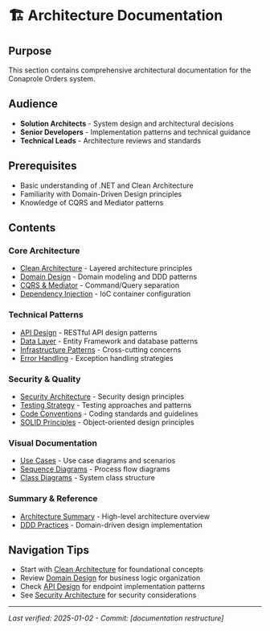 # 🏗️ Architecture Documentation

## Purpose

This section contains comprehensive architectural documentation for the Conaprole Orders system.

## Audience

- **Solution Architects** - System design and architectural decisions
- **Senior Developers** - Implementation patterns and technical guidance
- **Technical Leads** - Architecture reviews and standards

## Prerequisites

- Basic understanding of .NET and Clean Architecture
- Familiarity with Domain-Driven Design principles
- Knowledge of CQRS and Mediator patterns

## Contents

### Core Architecture

- [Clean Architecture](./clean-architecture.md) - Layered architecture principles
- [Domain Design](./domain-design.md) - Domain modeling and DDD patterns
- [CQRS & Mediator](./cqrs-mediator.md) - Command/Query separation
- [Dependency Injection](./dependency-injection.md) - IoC container configuration

### Technical Patterns

- [API Design](./api-design.md) - RESTful API design patterns
- [Data Layer](./data-layer.md) - Entity Framework and database patterns
- [Infrastructure Patterns](./infrastructure-patterns.md) - Cross-cutting concerns
- [Error Handling](./manejo-errores.md) - Exception handling strategies

### Security & Quality

- [Security Architecture](./security-architecture.md) - Security design principles
- [Testing Strategy](./testing-strategy.md) - Testing approaches and patterns
- [Code Conventions](./convenciones-codigo.md) - Coding standards and guidelines
- [SOLID Principles](./solid-y-dip.md) - Object-oriented design principles

### Visual Documentation

- [Use Cases](./casos-de-uso/README.md) - Use case diagrams and scenarios
- [Sequence Diagrams](./diagramas-secuencia/README.md) - Process flow diagrams
- [Class Diagrams](./DIAGRAMA-CLASES-README.md) - System class structure

### Summary & Reference

- [Architecture Summary](./resumen.md) - High-level architecture overview
- [DDD Practices](./practicas-ddd.md) - Domain-driven design implementation

## Navigation Tips

- Start with [Clean Architecture](./clean-architecture.md) for foundational concepts
- Review [Domain Design](./domain-design.md) for business logic organization
- Check [API Design](./api-design.md) for endpoint implementation patterns
- See [Security Architecture](./security-architecture.md) for security considerations

---

*Last verified: 2025-01-02 - Commit: [documentation restructure]*
